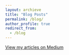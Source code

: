 ```yaml
---
layout: archieve
title: "Blog Posts"
permalink: /blog/
author_profile: true
redirect_from:
  - /blog
---
```


<!-- {% if page.header.overlay_color or page.header.overlay_image or page.header.image %}
  {% include page__hero.html %}
{% endif %}

{% if page.url != "/" and site.breadcrumbs %}
  {% unless paginator %}
    {% include breadcrumbs.html %}
  {% endunless %}
{% endif %}

<div id="main" role="main"> -->
<!-- {% include sidebar.html %} -->

  <!-- <div class="archive">
    {% unless page.header.overlay_color or page.header.overlay_image %}
      <h1 class="page__title">{{ page.title }}</h1>
    {% endunless %}
    {{ content }}
  </div>
</div> -->



[View my articles on Medium](https://medium.com/@sharonashferguson/)


